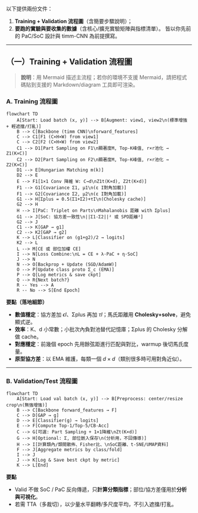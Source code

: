 以下提供兩份文件：

1. **Training + Validation 流程圖**（含簡要步驟說明）；
2. **要跑的實驗與要收集的數據**（含核心/擴充實驗矩陣與指標清單）。
   皆以你先前的 PaC/SoC 設計與 timm-CNN 為前提撰寫。

---

## （一）Training + Validation 流程圖

> **說明**：用 Mermaid 描述主流程；若你的環境不支援 Mermaid，請把程式碼貼到支援的 Markdown/diagram 工具即可渲染。

### A. Training 流程圖

```mermaid
flowchart TD
    A[Start: Load batch (x, y)] --> B[Augment: view1, view2\n(標準增強 + 輕遮擋/打亂)]
    B --> C[Backbone (timm CNN)\nforward_features]
    C --> C1[F1 (C×H×W) from view1]
    C --> C2[F2 (C×H×W) from view2]
    C1 --> D1[Part Sampling on F1\n顯著度M, Top-K峰值, r×r池化 → Z1(K×C)]
    C2 --> D2[Part Sampling on F2\n顯著度M, Top-K峰值, r×r池化 → Z2(K×C)]
    D1 --> E[Hungarian Matching m(k)]
    D2 --> E
    E --> F1[1×1 Conv 降維 W: C→d\nZ1t(K×d), Z2t(K×d)]
    F1 --> G1[Covariance Σ1, μ1\n(ε I對角加載)]
    F1 --> G2[Covariance Σ2, μ2\n(ε I對角加載)]
    G1 --> H[Σplus = 0.5(Σ1+Σ2)+τI\n(Cholesky cache)]
    G2 --> H
    H --> I[PaC: Triplet on Parts\nMahalanobis 距離 with Σplus]
    G1 --> J[SoC: 協方差一致性\n||Σ1-Σ2||² 或 SPD距離²]
    G2 --> J
    C1 --> K[GAP → g1]
    C2 --> K2[GAP → g2]
    K --> L[Classifier on (g1+g2)/2 → logits]
    K2 --> L
    L --> M[CE 或 部位加權 CE]
    I --> N[Loss Combine:\nL = CE + λ·PaC + η·SoC]
    J --> N
    N --> O[Backprop + Update (SGD/AdamW)]
    O --> P[Update class proto Σ_c (EMA)]
    P --> Q[Log metrics & save ckpt]
    Q --> R{Next batch?}
    R -- Yes --> A
    R -- No --> S[End Epoch]
```

**要點（落地細節）**

* **數值穩定**：協方差加 $\epsilon I$、Σplus 再加 $\tau I$；馬氏距離用 **Cholesky+solve**，避免顯式逆。
* **效率**：K、d 小常數；小批次內負對池替代記憶庫；Σplus 的 Cholesky 分解做 cache。
* **對應穩定**：前幾個 epoch 先用餘弦距進行匹配與對比，warmup 後切馬氏度量。
* **原型協方差**：以 EMA 維護，每類一個 $d\times d$（類別很多時可用對角近似）。

---

### B. Validation/Test 流程圖

```mermaid
flowchart TD
    A[Start: Load val batch (x, y)] --> B[Preprocess: center/resize crop\n(無強增強)]
    B --> C[Backbone forward_features → F]
    C --> D[GAP → g]
    D --> E[Classifier(g) → logits]
    E --> F[Compute Top-1/Top-5/CB-Acc]
    C --> G[可選: Part Sampling + 1×1降維\nZt(K×d)]
    G --> H[Optional: Σ, 部位嵌入保存\n(分析用，不回傳導)]
    H --> I[計算類內/類間散佈、Fisher比、\nSoC距離、t-SNE/UMAP資料]
    F --> J[Aggregate metrics by class/fold]
    I --> J
    J --> K[Log & Save best ckpt by metric]
    K --> L[End]
```

**要點**

* Valid 不做 SoC / PaC 反向傳遞，只**計算分類指標**；部位/協方差僅用於**分析與可視化**。
* 若需 TTA（多裁切），以少量水平翻轉/多尺度平均，不引入遮擋/打亂。